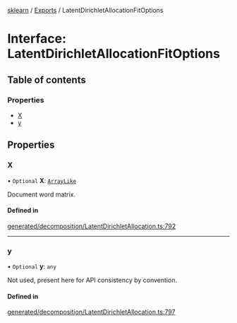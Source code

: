 [sklearn](../readme.md) / [Exports](../modules.md) / LatentDirichletAllocationFitOptions

# Interface: LatentDirichletAllocationFitOptions

## Table of contents

### Properties

- [X](LatentDirichletAllocationFitOptions.md#x)
- [y](LatentDirichletAllocationFitOptions.md#y)

## Properties

### X

• `Optional` **X**: [`ArrayLike`](../modules.md#arraylike)

Document word matrix.

#### Defined in

[generated/decomposition/LatentDirichletAllocation.ts:792](https://github.com/transitive-bullshit/scikit-learn-ts/blob/367336a/packages/sklearn/src/generated/decomposition/LatentDirichletAllocation.ts#L792)

___

### y

• `Optional` **y**: `any`

Not used, present here for API consistency by convention.

#### Defined in

[generated/decomposition/LatentDirichletAllocation.ts:797](https://github.com/transitive-bullshit/scikit-learn-ts/blob/367336a/packages/sklearn/src/generated/decomposition/LatentDirichletAllocation.ts#L797)

